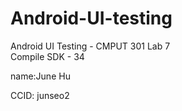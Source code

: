 # Android-UI-testing
Android UI Testing - CMPUT 301 Lab 7   
Compile SDK - 34

name:June Hu

CCID: junseo2
